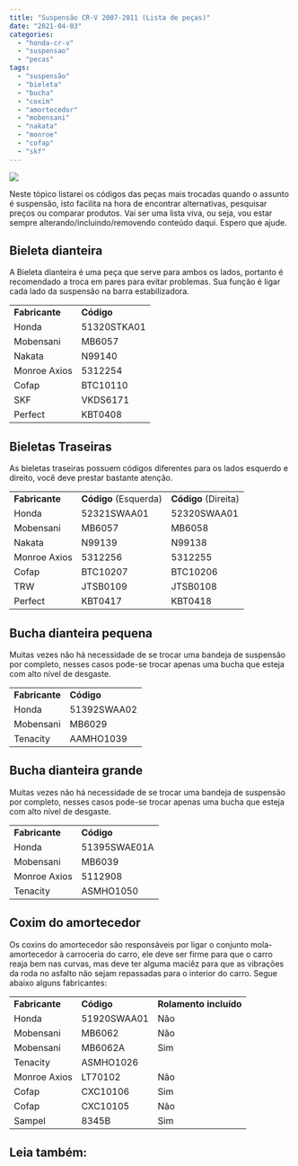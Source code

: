 ```yaml
---
title: "Suspensão CR-V 2007-2011 (Lista de peças)"
date: "2021-04-03"
categories:
  - "honda-cr-v"
  - "suspensao"
  - "pecas"
tags:
  - "suspensão"
  - "bieleta"
  - "bucha"
  - "coxim"
  - "amortecedor"
  - "mobensani"
  - "nakata"
  - "monroe"
  - "cofap"
  - "skf"
---
```


![](https://garagemdomadeira.com/wp-content/uploads/2021/03/header_suspensao.jpg?w=656)

Neste tópico listarei os códigos das peças mais trocadas quando o assunto é suspensão, isto facilita na hora de encontrar alternativas, pesquisar preços ou comparar produtos. Vai ser uma lista viva, ou seja, vou estar sempre alterando/incluindo/removendo conteúdo daqui. Espero que ajude.

<!--more-->

## Bieleta dianteira

A Bieleta dianteira é uma peça que serve para ambos os lados, portanto é recomendado a troca em pares para evitar problemas. Sua função é ligar cada lado da suspensão na barra estabilizadora.

<table><tbody><tr><td><strong>Fabricante</strong></td><td><strong>Código</strong></td></tr><tr><td>Honda</td><td>51320STKA01</td></tr><tr><td>Mobensani</td><td>MB6057</td></tr><tr><td>Nakata</td><td>N99140</td></tr><tr><td>Monroe Axios</td><td>5312254</td></tr><tr><td>Cofap</td><td>BTC10110</td></tr><tr><td>SKF</td><td>VKDS6171</td></tr><tr><td>Perfect</td><td>KBT0408</td></tr></tbody></table>

## Bieletas Traseiras

As bieletas traseiras possuem códigos diferentes para os lados esquerdo e direito, você deve prestar bastante atenção.

<table><tbody><tr><td><strong>Fabricante</strong></td><td><strong>Código</strong> (Esquerda)</td><td><strong>Código</strong> (Direita)</td></tr><tr><td>Honda</td><td>52321SWAA01</td><td>52320SWAA01</td></tr><tr><td>Mobensani</td><td>MB6057</td><td>MB6058</td></tr><tr><td>Nakata</td><td>N99139</td><td>N99138</td></tr><tr><td>Monroe Axios</td><td>5312256</td><td>5312255</td></tr><tr><td>Cofap</td><td>BTC10207</td><td>BTC10206</td></tr><tr><td>TRW</td><td>JTSB0109</td><td>JTSB0108</td></tr><tr><td>Perfect</td><td>KBT0417</td><td>KBT0418</td></tr></tbody></table>

## Bucha dianteira pequena

Muitas vezes não há necessidade de se trocar uma bandeja de suspensão por completo, nesses casos pode-se trocar apenas uma bucha que esteja com alto nível de desgaste.

<table><tbody><tr><td><strong>Fabricante</strong></td><td><strong>Código</strong></td></tr><tr><td>Honda</td><td>51392SWAA02</td></tr><tr><td>Mobensani</td><td>MB6029</td></tr><tr><td>Tenacity</td><td>AAMHO1039</td></tr></tbody></table>

## Bucha dianteira grande

Muitas vezes não há necessidade de se trocar uma bandeja de suspensão por completo, nesses casos pode-se trocar apenas uma bucha que esteja com alto nível de desgaste.

<table><tbody><tr><td><strong>Fabricante</strong></td><td><strong>Código</strong></td></tr><tr><td>Honda</td><td>51395SWAE01A</td></tr><tr><td>Mobensani</td><td>MB6039</td></tr><tr><td>Monroe Axios</td><td>5112908</td></tr><tr><td>Tenacity</td><td>ASMHO1050</td></tr></tbody></table>

## Coxim do amortecedor

Os coxins do amortecedor são responsáveis por ligar o conjunto mola-amortecedor à carroceria do carro, ele deve ser firme para que o carro reaja bem nas curvas, mas deve ter alguma maciêz para que as vibrações da roda no asfalto não sejam repassadas para o interior do carro. Segue abaixo alguns fabricantes:

<table><tbody><tr><td><strong>Fabricante</strong></td><td><strong>Código</strong></td><td><strong>Rolamento incluído</strong></td></tr><tr><td>Honda</td><td>51920SWAA01</td><td>Não</td></tr><tr><td>Mobensani</td><td>MB6062</td><td>Não</td></tr><tr><td>Mobensani</td><td>MB6062A</td><td>Sim</td></tr><tr><td>Tenacity</td><td>ASMHO1026</td><td></td></tr><tr><td>Monroe Axios</td><td>LT70102</td><td>Não</td></tr><tr><td>Cofap</td><td>CXC10106</td><td>Sim</td></tr><tr><td>Cofap</td><td>CXC10105</td><td>Não</td></tr><tr><td>Sampel</td><td>8345B</td><td>Sim</td></tr></tbody></table>

## Leia também:

